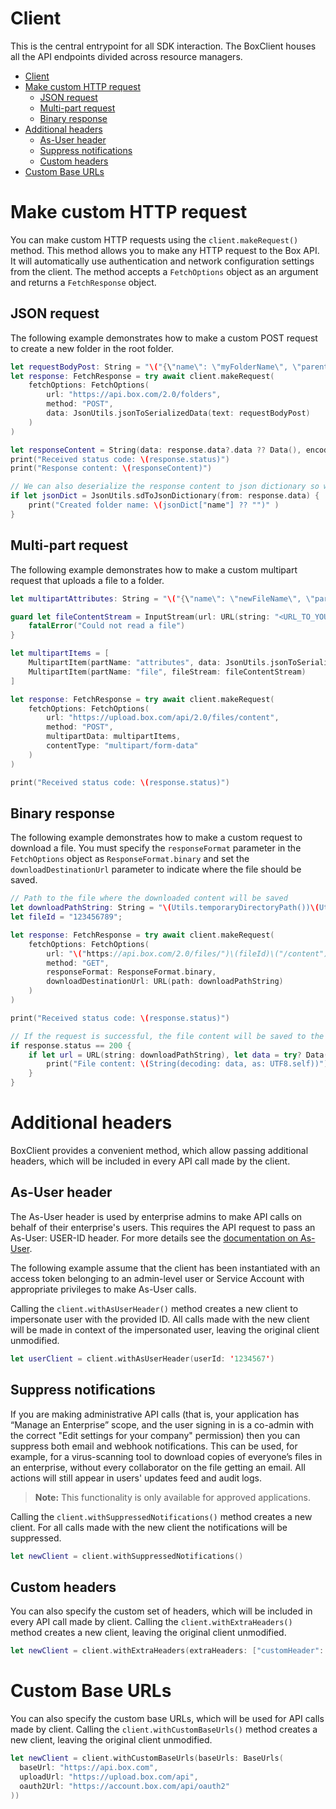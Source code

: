 # Client

This is the central entrypoint for all SDK interaction. The BoxClient houses all the API endpoints
divided across resource managers.

<!-- START doctoc generated TOC please keep comment here to allow auto update -->
<!-- DON'T EDIT THIS SECTION, INSTEAD RE-RUN doctoc TO UPDATE -->

- [Client](#client)
- [Make custom HTTP request](#make-custom-http-request)
  - [JSON request](#json-request)
  - [Multi-part request](#multi-part-request)
  - [Binary response](#binary-response)
- [Additional headers](#additional-headers)
  - [As-User header](#as-user-header)
  - [Suppress notifications](#suppress-notifications)
  - [Custom headers](#custom-headers)
- [Custom Base URLs](#custom-base-urls)

<!-- END doctoc generated TOC please keep comment here to allow auto update -->

# Make custom HTTP request

You can make custom HTTP requests using the `client.makeRequest()` method.
This method allows you to make any HTTP request to the Box API. It will automatically use authentication and
network configuration settings from the client.
The method accepts a `FetchOptions` object as an argument and returns a `FetchResponse` object.

## JSON request

The following example demonstrates how to make a custom POST request to create a new folder in the root folder.

```swift
let requestBodyPost: String = "\("{\"name\": \"myFolderName\", \"parent\": { \"id\": \"0\"}}")"
let response: FetchResponse = try await client.makeRequest(
    fetchOptions: FetchOptions(
        url: "https://api.box.com/2.0/folders",
        method: "POST",
        data: JsonUtils.jsonToSerializedData(text: requestBodyPost)
    )
)

let responseContent = String(data: response.data?.data ?? Data(), encoding: .utf8) ?? ""
print("Received status code: \(response.status)")
print("Response content: \(responseContent)")

// We can also deserialize the response content to json dictionary so we can access the values by key
if let jsonDict = JsonUtils.sdToJsonDictionary(from: response.data) {
    print("Created folder name: \(jsonDict["name"] ?? "")" )
}
```

## Multi-part request

The following example demonstrates how to make a custom multipart request that uploads a file to a folder.

```swift
let multipartAttributes: String = "\("{\"name\": \"newFileName\", \"parent\": { \"id\":\"0\"}}")"

guard let fileContentStream = InputStream(url: URL(string: "<URL_TO_YOUR_FILE>")!) else {
    fatalError("Could not read a file")
}

let multipartItems = [
    MultipartItem(partName: "attributes", data: JsonUtils.jsonToSerializedData(text: multipartAttributes)),
    MultipartItem(partName: "file", fileStream: fileContentStream)
]

let response: FetchResponse = try await client.makeRequest(
    fetchOptions: FetchOptions(
        url: "https://upload.box.com/api/2.0/files/content",
        method: "POST",
        multipartData: multipartItems,
        contentType: "multipart/form-data"
    )
)

print("Received status code: \(response.status)")
```

## Binary response

The following example demonstrates how to make a custom request to download a file.
You must specify the `responseFormat` parameter in the `FetchOptions` object as `ResponseFormat.binary`
and set the `downloadDestinationUrl` parameter to indicate where the file should be saved.

```swift
// Path to the file where the downloaded content will be saved
let downloadPathString: String = "\(Utils.temporaryDirectoryPath())\(Utils.getUUID())"
let fileId = "123456789";

let response: FetchResponse = try await client.makeRequest(
    fetchOptions: FetchOptions(
        url: "\("https://api.box.com/2.0/files/")\(fileId)\("/content")",
        method: "GET",
        responseFormat: ResponseFormat.binary,
        downloadDestinationUrl: URL(path: downloadPathString)
    )
)

print("Received status code: \(response.status)")

// If the request is successful, the file content will be saved to the specified path
if response.status == 200 {
    if let url = URL(string: downloadPathString), let data = try? Data(contentsOf: url){
        print("File content: \(String(decoding: data, as: UTF8.self))")
    }
}
```

# Additional headers

BoxClient provides a convenient method, which allow passing additional headers, which will be included
in every API call made by the client.

## As-User header

The As-User header is used by enterprise admins to make API calls on behalf of their enterprise's users.
This requires the API request to pass an As-User: USER-ID header. For more details see the [documentation on As-User](https://developer.box.com/en/guides/authentication/oauth2/as-user/).

The following example assume that the client has been instantiated with an access token belonging to an admin-level user
or Service Account with appropriate privileges to make As-User calls.

Calling the `client.withAsUserHeader()` method creates a new client to impersonate user with the provided ID.
All calls made with the new client will be made in context of the impersonated user, leaving the original client unmodified.

<!-- sample x_auth init_with_as_user_header -->

```swift
let userClient = client.withAsUserHeader(userId: '1234567')
```

## Suppress notifications

If you are making administrative API calls (that is, your application has “Manage an Enterprise”
scope, and the user signing in is a co-admin with the correct "Edit settings for your company"
permission) then you can suppress both email and webhook notifications. This can be used, for
example, for a virus-scanning tool to download copies of everyone’s files in an enterprise,
without every collaborator on the file getting an email. All actions will still appear in users'
updates feed and audit logs.

> **Note:** This functionality is only available for approved applications.

Calling the `client.withSuppressedNotifications()` method creates a new client.
For all calls made with the new client the notifications will be suppressed.

```swift
let newClient = client.withSuppressedNotifications()
```

## Custom headers

You can also specify the custom set of headers, which will be included in every API call made by client.
Calling the `client.withExtraHeaders()` method creates a new client, leaving the original client unmodified.

```swift
let newClient = client.withExtraHeaders(extraHeaders: ["customHeader": "customValue"])
```

# Custom Base URLs

You can also specify the custom base URLs, which will be used for API calls made by client.
Calling the `client.withCustomBaseUrls()` method creates a new client, leaving the original client unmodified.

```swift
let newClient = client.withCustomBaseUrls(baseUrls: BaseUrls(
  baseUrl: "https://api.box.com",
  uploadUrl: "https://upload.box.com/api",
  oauth2Url: "https://account.box.com/api/oauth2"
))
```
